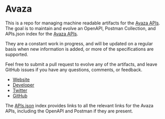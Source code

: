 # AvazaThis is a repo for managing machine readable artifacts for the [Avaza APIs](http://avaza.com). The goal is to maintain and evolve an OpenAPI, Postman Collection, and APIs.json index for the [Avaza APIs](http://avaza.com).They are a constant work in progress, and will be updated on a regular basis when new information is added, or more of the specifications are supported.Feel free to submit a pull request to evolve any of the artifacts, and leave GitHub issues if you have any questions, comments, or feedback.- [Website](http://avaza.com)- [Developer](http://avaza.com)- [Twitter](https://twitter.com/AvazaHQ)- [GitHub](https://github.com/avaza)The [APIs.json](https://github.com/api-evangelist/avaza/blob/master/apis.json) index provides links to all the relevant links for the Avaza APIs, including the OpenAPI and Postman if they are present.